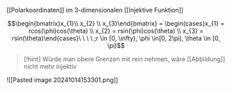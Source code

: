 [[Polarkoordinaten]] im 3-dimensionalen
[[Injektive Funktion]]

$$\begin{bmatrix}x_{1}\\ x_{2} \\ x_{3}\end{bmatrix} = \begin{cases}x_{1} = rcos(\phi)cos(\theta) \\ x_{2} = rsin(\phi)cos(\theta) \\ x_{3} = rsin(\theta)\end{cases}\ \ \ \ ;r \in [0, \infty), \phi \in[0, 2\pi), \theta \in [0, \pi)$$


> [!hint] Würde man obere Grenzen mit rein nehmen, wäre [[Abbildung]] nicht mehr injektiv

![[Pasted image 20241014153301.png]]